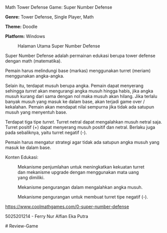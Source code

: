 <!-- wp:paragraph -->
<p>Math Tower Defense Game: Super Number Defense</p>
<!-- /wp:paragraph -->

<!-- wp:paragraph -->
<p><strong>Genre:</strong> Tower Defense, Single Player, Math</p>
<!-- /wp:paragraph -->

<!-- wp:paragraph -->
<p><strong>Theme:</strong> Doodle</p>
<!-- /wp:paragraph -->

<!-- wp:paragraph -->
<p><strong>Platform:</strong> Windows</p>
<!-- /wp:paragraph -->

<!-- wp:image {"id":25791,"sizeSlug":"full","linkDestination":"media"} -->
<figure class="wp-block-image size-full"><a href="https://www.gameedukasi.com/wp-content/uploads/2024/04/image-9.png"><img src="https://www.gameedukasi.com/wp-content/uploads/2024/04/image-9.png" alt="" class="wp-image-25791"/></a><figcaption class="wp-element-caption">Halaman Utama Super Number Defense</figcaption></figure>
<!-- /wp:image -->

<!-- wp:paragraph -->
<p>Super Number Defense adalah permainan edukasi berupa tower defense dengan math (matematika).</p>
<!-- /wp:paragraph -->

<!-- wp:paragraph -->
<p>Pemain harus melindungi base (markas) menggunakan turret (meriam) menggunakan angka-angka. </p>
<!-- /wp:paragraph -->

<!-- wp:paragraph -->
<p>Selain itu, terdapat musuh berupa angka. Pemain dapat menyerang sehingga <em>turret</em> akan mengurangi angka musuh hingga habis, jika angka musuh kurang dari sama dengan nol maka musuh akan hilang. Jika terlalu banyak musuh yang masuk ke dalam base, akan terjadi game over / kekalahan. Pemain akan mendapat nilai sempurna jika tidak ada satupun musuh yang menyentuh base.</p>
<!-- /wp:paragraph -->

<!-- wp:paragraph -->
<p>Terdapat tiga tipe <em>turret</em>. Turret netral dapat mengalahkan musuh netral saja. Turret positif (+) dapat menyerang musuh positif dan netral. Berlaku juga pada sebaliknya, yaitu turret negatif (-).</p>
<!-- /wp:paragraph -->

<!-- wp:paragraph -->
<p>Pemain harus mengatur strategi agar tidak ada satupun angka musuh yang masuk ke dalam base.</p>
<!-- /wp:paragraph -->

<!-- wp:paragraph -->
<p>Konten Edukasi:</p>
<!-- /wp:paragraph -->

<!-- wp:image {"id":25792,"sizeSlug":"full","linkDestination":"media"} -->
<figure class="wp-block-image size-full"><a href="https://www.gameedukasi.com/wp-content/uploads/2024/04/image-10.png"><img src="https://www.gameedukasi.com/wp-content/uploads/2024/04/image-10.png" alt="" class="wp-image-25792"/></a><figcaption class="wp-element-caption">Mekanisme penjumlahan untuk meningkatkan kekuatan turret dan mekanisme upgrade dengan menggunakan mata uang yang dimiliki.</figcaption></figure>
<!-- /wp:image -->

<!-- wp:image {"id":25793,"sizeSlug":"full","linkDestination":"media"} -->
<figure class="wp-block-image size-full"><a href="https://www.gameedukasi.com/wp-content/uploads/2024/04/image-11.png"><img src="https://www.gameedukasi.com/wp-content/uploads/2024/04/image-11.png" alt="" class="wp-image-25793"/></a><figcaption class="wp-element-caption">Mekanisme pengurangan dalam mengalahkan angka musuh.</figcaption></figure>
<!-- /wp:image -->

<!-- wp:image {"id":25794,"sizeSlug":"full","linkDestination":"media"} -->
<figure class="wp-block-image size-full"><a href="https://www.gameedukasi.com/wp-content/uploads/2024/04/image-12.png"><img src="https://www.gameedukasi.com/wp-content/uploads/2024/04/image-12.png" alt="" class="wp-image-25794"/></a><figcaption class="wp-element-caption">Mekanisme pengurangan untuk membuat turret tipe negatif (-).</figcaption></figure>
<!-- /wp:image -->

<!-- wp:paragraph -->
<p><a href="https://www.coolmathgames.com/0-super-number-defense">https://www.coolmathgames.com/0-super-number-defense</a></p>
<!-- /wp:paragraph -->

<!-- wp:paragraph -->
<p>5025201214 - Ferry Nur Alfian Eka Putra</p>
<!-- /wp:paragraph -->
# Review-Game
